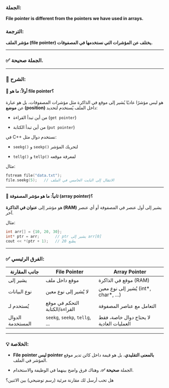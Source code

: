 ### الجملة:

**File pointer is different from the pointers we have used in arrays.**

### الترجمة:

**مؤشر الملف (file pointer) يختلف عن المؤشرات التي نستخدمها في المصفوفات.**

---

### ✅ الجملة **صحيحة**.

---

### 📘 الشرح:

#### 📌 أولاً: ما هو **file pointer**؟

هو ليس مؤشرًا عاديًا يُشير إلى موقع في الذاكرة مثل مؤشرات المصفوفات، بل هو عبارة عن **موضع (position)** داخل الملف يُستخدم لتحديد:

- من أين تبدأ القراءة (`get pointer`)
    
- من أين تبدأ الكتابة (`put pointer`)
    

في C++ نستخدم دوال مثل:

- `seekg()` و `seekp()` لتحريك المؤشر
    
- `tellg()` و `tellp()` لمعرفة موقعه
    

مثال:

```cpp
fstream file("data.txt");
file.seekg(5);   // الانتقال إلى البايت الخامس في الملف
```

---

#### 📌 ثانياً: ما هو **مؤشر المصفوفة (array pointer)**؟

هو مؤشر إلى **عنوان في الذاكرة (RAM)** يشير إلى أول عنصر في المصفوفة أو أي عنصر آخر.

مثال:

```cpp
int arr[] = {10, 20, 30};
int* ptr = arr;       // ptr يشير إلى arr[0]
cout << *(ptr + 1);   // يطبع 20
```

---

### ✅ الفرق الرئيسي:

|جانب المقارنة|File Pointer|Array Pointer|
|---|---|---|
|يشير إلى|موقع داخل ملف|موقع في الذاكرة (RAM)|
|نوع البيانات|لا يُشير إلى نوع معين|يُشير إلى نوع معين (int*, char*, ...)|
|يُستخدم لـ|التحكم في موقع القراءة/الكتابة|التعامل مع عناصر المصفوفة|
|الدوال المستخدمة|`seekg`, `seekp`, `tellg`, ...|لا يحتاج دوال خاصة، فقط العمليات العادية|

---

### 💡 الخلاصة:

- **File pointer ليس pointer بالمعنى التقليدي**، بل هو قيمة داخل كائن تدير موقع المؤشر في الملف.
    
- الجملة **صحيحة ✅**، وهناك فرق واضح بينهما في الوظيفة والاستخدام.
    

هل تحب أرسل لك مقارنة مرئية (رسم توضيحي) بين الاثنين؟